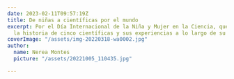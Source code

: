 ```yaml
---
date: 2023-02-11T09:57:19Z
title: De niñas a científicas por el mundo
excerpt: Por el Día Internacional de la Niña y Mujer en la Ciencia, queremos compartir
  la historia de cinco científicas y sus experiencias a lo largo de su carrera.
coverImage: "/assets/img-20220318-wa0002.jpg"
author:
  name: Nerea Montes
  picture: "/assets/20221005_110435.jpg"

---
```

